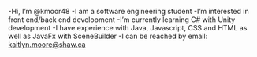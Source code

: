 -Hi, I’m @kmoor48
-I am a software engineering student
-I’m interested in front end/back end development
-I’m currently learning C# with Unity development
-I have experience with Java, Javascript, CSS and HTML as well as JavaFx with SceneBuilder
-I can be reached by email: kaitlyn.moore@shaw.ca

<!---
kmoor48/kmoor48 is a ✨ special ✨ repository because its `README.md` (this file) appears on your GitHub profile.
You can click the Preview link to take a look at your changes.
--->
